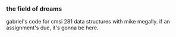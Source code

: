 ### the field of dreams

gabriel's code for cmsi 281 data structures with mike megally. if an assignment's due, it's gonna be here.
